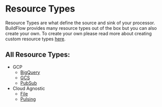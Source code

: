 # Resource Types

Resource Types are what define the source and sink of your processor. BuildFlow provides many resource types out of the box but you can also create your own. To create your own please read more about creating custom resource types [here](../providers/custom-providers).

## All Resource Types:

- GCP
    - [BigQuery](gcp/gcp_bigquery)
    - [GCS](gcp/gcp_storage)
    - [PubSub](gcp/gcp_pubsub)
- Cloud Agnostic
    - [File](local/file)
    - [Pulsing](local/pulsing)